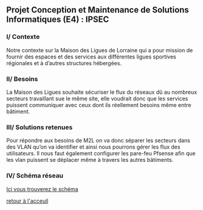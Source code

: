 ## Projet Conception et Maintenance de Solutions Informatiques (E4) : IPSEC


### I/ Contexte 

Notre contexte sur la Maison des Ligues de Lorraine qui a pour mission de fournir des espaces et des services aux différentes ligues sportives régionales et à d’autres structures hébergées.

### II/ Besoins


La Maison des Ligues souhaite sécuriser le flux du réseaux dû au nombreux secteurs travaillant sue le même site, elle voudrait donc que les services puissent communiquer avec ceux dont ils réellement besoins même entre bâtiment.

### III/ Solutions retenues

Pour répondre aux besoins de M2L on va donc séparer les secteurs dans des VLAN qu’on va identifier et ainsi nous pourrons gérer les flux des utilisateurs. Il nous faut également configurer les pare-feu Pfsense afin que les vlan puissent se déplacer même à travers les autres bâtiments.

### IV/ Schéma réseau


[Ici vous trouverez le schéma](https://i.imgur.com/nW7ZkMU.png)







[retour à l'acceuil](/README.md)
